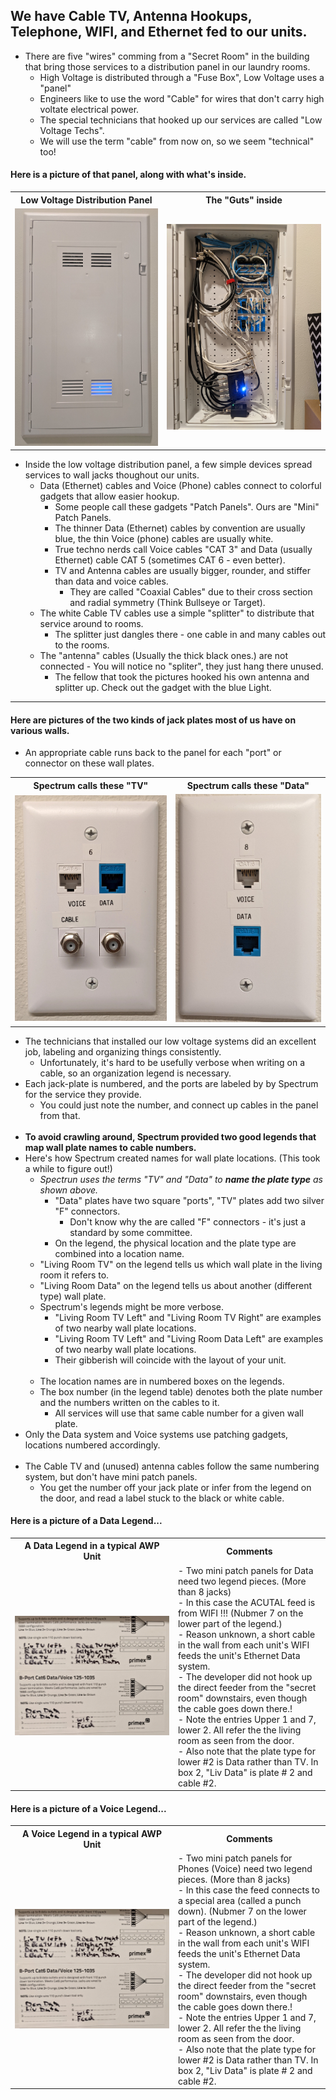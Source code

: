 ## We have Cable TV, Antenna Hookups, Telephone, WIFI, and Ethernet fed to our units.
-  There are five "wires" comming from a "Secret Room" in the building that bring those services to a distribution panel in our laundry rooms.
   -  High Voltage is distributed through a "Fuse Box", Low Voltage uses a "panel"
   -  Engineers like to use the word "Cable" for wires that don't carry high voltate electrical power.
   -  The special technicians that hooked up our services are called "Low Voltage Techs".
   -  We will use the term "cable" from now on, so we seem "technical" too!
#### Here is a picture of that panel, along with what's inside.
<table>
	<tr>
		<th>Low Voltage Distribution Panel</th>
		<th>The "Guts" inside</th>
	</tr>	
	<tr> 
		<td>
			<img src="./Panel-2.jpg">
		</td>
		<td>
			<img src="./Panel-1.jpg">
		</td>
	</tr>
</table>

   -  Inside the low voltage distribution panel, a few simple devices spread services to wall jacks thoughout our units.
      -  Data (Ethernet) cables and Voice (Phone) cables connect to colorful gadgets that allow easier hookup.
         -  Some people call these gadgets "Patch Panels". Ours are "Mini" Patch Panels.
         -  The thinner Data (Ethernet) cables by convention are usually blue,  the thin Voice (phone) cables are usually white.
         -  True techno nerds call Voice cables "CAT 3" and Data (usually Ethernet) cable CAT 5 (sometimes CAT 6 - even better).
         -  TV and Antenna cables are usually bigger, rounder, and stiffer than data and voice cables.
            -  They are called "Coaxial Cables" due to their cross section and radial symmetry (Think Bullseye or Target).  
      -  The white Cable TV cables use a simple "splitter" to distribute that service around to rooms.
         -  The splitter just dangles there - one cable in and many cables out to the rooms.
      -  The "antenna" cables (Usually the thick black ones.) are not connected - You will notice no "spliter", they just hang there unused.
         - The fellow that took the pictures hooked his own antenna and splitter up.  Check out the gadget with the blue Light.

* * *

#### Here are pictures of the two kinds of jack plates most of us have on various walls.	 
-  An appropriate cable runs back to the panel for each "port" or connector on these wall plates.
<table>
	<tr>
		<th>Spectrum calls these "TV"</th>
		<th>Spectrum calls these "Data"</th>
	</tr>	
	<tr> 
		<td>
			<img src="./TV-Jacks.jpg">
		</td>
		<td>
			<img src="./Data-Jacks.jpg">
		</td>
	</tr>
</table>

-  The technicians that installed our low voltage systems did an excellent job, labeling and organizing things consistently.
   -  Unfortunately, it's hard to be usefully verbose when writing on a cable, so an organization legend is necessary.  
-  Each jack-plate is numbered, and the ports are labeled by by Spectrum for the service they provide.
   -  You could just note the number, and connect up cables in the panel from that.<br> <br>
-  **To avoid crawling around, Spectrum provided two good legends that map wall plate names to cable numbers.**
-  Here's how Spectrum created names for wall plate locations.  (This took a while to figure out!)
    -  *Spectrun uses the terms "TV" and "Data" to **name the plate type** as shown above.*
       -  "Data" plates have two square "ports", "TV" plates add two silver "F" connectors.
          -  Don't know why the are called "F" connectors - it's just a standard by some committee.  
       -  On the legend, the physical location and the plate type are combined into a location name.
    -  "Living Room TV" on the legend tells us which wall plate in the living room it refers to.
    -  "Living Room Data" on the legend tells us about another (different type) wall plate.
    -  Spectrum's legends might be more verbose.
       -  "Living Room TV Left" and "Living Room TV Right" are examples of two nearby wall plate locations.
       -  "Living Room TV Left" and "Living Room Data Left" are examples of two nearby wall plate locations.
       -  Their gibberish will coincide with the layout of your unit.<br> <br>
   -  The location names are in numbered boxes on the legends.
   -  The box number (in the legend table) denotes both the plate number and the numbers written on the cables to it.
      - All services will use that same cable number for a given wall plate.
-  Only the Data system and Voice systems use patching gadgets, locations numbered accordingly. <br> <br>
-  The Cable TV and (unused) antenna cables follow the same numbering system, but don't have mini patch panels.
   -  You get the number off your jack plate or infer from the legend on the door, and read a label stuck to the black or white cable.
#### Here is a picture of a Data Legend...
<table>
	<tr>
		<th>A Data Legend in a typical AWP Unit</th>
		<th>Comments</th>
	</tr>	
	<tr> 
		<td>
			<img src="./Data-Legend.jpg">
		</td>
		<td>
-  Two mini patch panels for Data need two legend pieces. (More than 8 jacks)<br> 
   -  In this case the ACUTAL feed is from WIFI !!!  (Nubmer 7 on the lower part of the legend.)<br>
      -  Reason unknown, a short cable in the wall from each unit's WIFI feeds the unit's Ethernet Data system.<br>
      -  The developer did not hook up the direct feeder from the "secret room" downstairs, even though the cable goes down there.!<br>
-  Note the entries Upper 1 and 7, lower 2.  All refer the the living room as seen from the door.<br>
   -  Also note that the plate type for lower #2 is Data rather than TV.  In box 2, "Liv Data" is plate # 2 and cable #2.<br>
		</td>
	</tr>
</table>

#### Here is a picture of a Voice Legend...
<table>
	<tr>
		<th>A Voice Legend in a typical AWP Unit</th>
		<th>Comments</th>
	</tr>	
	<tr> 
		<td>
			<img src="./Data-Legend.jpg">
		</td>
		<td>
-  Two mini patch panels for Phones (Voice) need two legend pieces. (More than 8 jacks)<br> 
   -  In this case the feed connects to a special area (called a punch down).  (Nubmer 7 on the lower part of the legend.)<br>
      -  Reason unknown, a short cable in the wall from each unit's WIFI feeds the unit's Ethernet Data system.<br>
      -  The developer did not hook up the direct feeder from the "secret room" downstairs, even though the cable goes down there.!<br>
-  Note the entries Upper 1 and 7, lower 2.  All refer the the living room as seen from the door.<br>
   -  Also note that the plate type for lower #2 is Data rather than TV.  In box 2, "Liv Data" is plate # 2 and cable #2.<br>
		</td>
	</tr>
</table>
